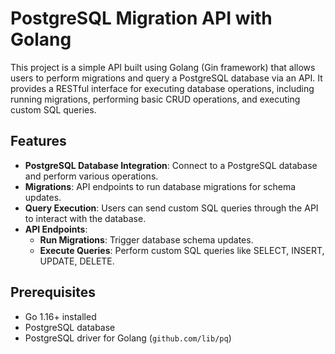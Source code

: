# PostgreSQL Migration API with Golang

This project is a simple API built using Golang (Gin framework) that allows users to perform migrations and query a PostgreSQL database via an API. It provides a RESTful interface for executing database operations, including running migrations, performing basic CRUD operations, and executing custom SQL queries.

## Features

- **PostgreSQL Database Integration**: Connect to a PostgreSQL database and perform various operations.
- **Migrations**: API endpoints to run database migrations for schema updates.
- **Query Execution**: Users can send custom SQL queries through the API to interact with the database.
- **API Endpoints**:
  - **Run Migrations**: Trigger database schema updates.
  - **Execute Queries**: Perform custom SQL queries like SELECT, INSERT, UPDATE, DELETE.

## Prerequisites

- Go 1.16+ installed
- PostgreSQL database
- PostgreSQL driver for Golang (`github.com/lib/pq`)
